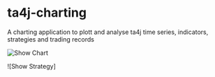 # ta4j-charting
A charting application to plott and analyse ta4j time series, indicators, strategies and trading records

![Show Chart](/data/screenshots/show_graph.png?raw=true "Plot a Time Series")

![Show Strategy]